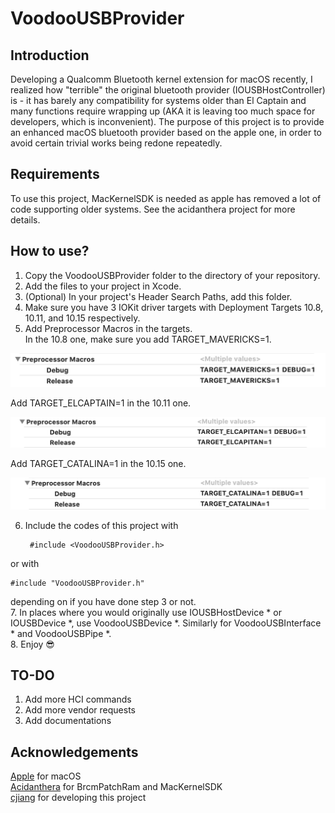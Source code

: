 # VoodooUSBProvider

## Introduction
Developing a Qualcomm Bluetooth kernel extension for macOS recently, I realized how "terrible" the original bluetooth provider (IOUSBHostController) is - it has barely any compatibility for systems older than El Captain and many functions require wrapping up (AKA it is leaving too much space for developers, which is inconvenient). The purpose of this project is to provide an enhanced macOS bluetooth provider based on the apple one, in order to avoid certain trivial works being redone repeatedly.

## Requirements
To use this project, MacKernelSDK is needed as apple has removed a lot of code supporting older systems. See the acidanthera project for more details.

## How to use?
1. Copy the VoodooUSBProvider folder to the directory of your repository. </br>
2. Add the files to your project in Xcode. </br>
3. (Optional) In your project's Header Search Paths, add this folder. </br>
4. Make sure you have 3 IOKit driver targets with Deployment Targets 10.8, 10.11, and 10.15 respectively. </br>
5. Add Preprocessor Macros in the targets. </br>
In the 10.8 one, make sure you add TARGET_MAVERICKS=1. </br>

![TARGET_MAVERICKS](https://github.com/AppleBluetooth/VoodooUSBProvider/raw/master/Resources/TARGET_MAVERICKS.png)  

Add TARGET_ELCAPTAIN=1 in the 10.11 one. </br>

![TARGET_ELCAPTAIN](https://github.com/AppleBluetooth/VoodooUSBProvider/raw/master/Resources/TARGET_ELCAPTAIN.png)  

Add TARGET_CATALINA=1 in the 10.15 one. </br>

![TARGET_CATALINA](https://github.com/AppleBluetooth/VoodooUSBProvider/raw/master/Resources/TARGET_CATALINA.png)  

6. Include the codes of this project with 

        #include <VoodooUSBProvider.h>
or with

    #include "VoodooUSBProvider.h"
depending on if you have done step 3 or not. </br>
7. In places where you would originally use IOUSBHostDevice * or IOUSBDevice *, use VoodooUSBDevice *. Similarly for VoodooUSBInterface * and VoodooUSBPipe *. </br>
8. Enjoy 😎 </br>

## TO-DO
1. Add more HCI commands </br>
2. Add more vendor requests </br>
3. Add documentations </br>

## Acknowledgements
[Apple](https://www.apple.com) for macOS </br>
[Acidanthera](https://www.github.com/acidanthera) for BrcmPatchRam and MacKernelSDK </br>
[cjiang](https://www.github.com/CharlieJiangXXX) for developing this project </br>
